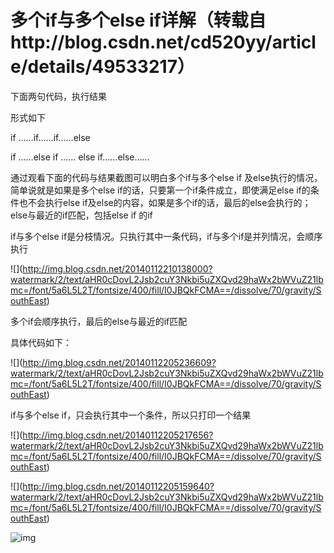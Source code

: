 # 多个if与多个else if详解（转载自http://blog.csdn.net/cd520yy/article/details/49533217）

下面两句代码，执行结果

形式如下

if ……if……if……else

 if ……else if …… else if……else……

通过观看下面的代码与结果截图可以明白多个if与多个else if 及else执行的情况，简单说就是如果是多个else if的话，只要第一个if条件成立，即使满足else if的条件也不会执行else if及else的内容，如果是多个if的话，最后的else会执行的；else与最近的if匹配，包括else if 的if

if与多个else if是分枝情况。只执行其中一条代码，if与多个if是并列情况，会顺序执行

![\](http://img.blog.csdn.net/20140112210138000?watermark/2/text/aHR0cDovL2Jsb2cuY3Nkbi5uZXQvd29haWx2bWVuZ21lbmc=/font/5a6L5L2T/fontsize/400/fill/I0JBQkFCMA==/dissolve/70/gravity/SouthEast)

多个if会顺序执行，最后的else与最近的if匹配

具体代码如下：

![\](http://img.blog.csdn.net/20140112205236609?watermark/2/text/aHR0cDovL2Jsb2cuY3Nkbi5uZXQvd29haWx2bWVuZ21lbmc=/font/5a6L5L2T/fontsize/400/fill/I0JBQkFCMA==/dissolve/70/gravity/SouthEast)

if与多个else if，只会执行其中一个条件，所以只打印一个结果

![\](http://img.blog.csdn.net/20140112205217656?watermark/2/text/aHR0cDovL2Jsb2cuY3Nkbi5uZXQvd29haWx2bWVuZ21lbmc=/font/5a6L5L2T/fontsize/400/fill/I0JBQkFCMA==/dissolve/70/gravity/SouthEast)

![\](http://img.blog.csdn.net/20140112205159640?watermark/2/text/aHR0cDovL2Jsb2cuY3Nkbi5uZXQvd29haWx2bWVuZ21lbmc=/font/5a6L5L2T/fontsize/400/fill/I0JBQkFCMA==/dissolve/70/gravity/SouthEast)

![img](http://img.blog.csdn.net/20140112205138781?watermark/2/text/aHR0cDovL2Jsb2cuY3Nkbi5uZXQvd29haWx2bWVuZ21lbmc=/font/5a6L5L2T/fontsize/400/fill/I0JBQkFCMA==/dissolve/70/gravity/SouthEast)